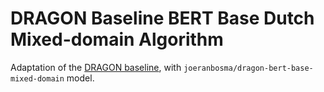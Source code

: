 # DRAGON Baseline BERT Base Dutch Mixed-domain Algorithm

Adaptation of the [DRAGON baseline](https://github.com/DIAGNijmegen/dragon_baseline), with `joeranbosma/dragon-bert-base-mixed-domain` model.
